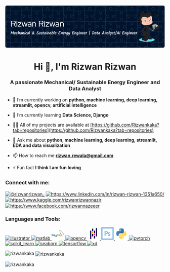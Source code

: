 ![logo](https://github.com/Rizwankaka/Rizwankaka/blob/main/github-header-image.png)
<h1 align="center">Hi 👋, I'm Rizwan Rizwan</h1>
<h3 align="center">A passionate Mechanical/ Sustainable Energy Engineer and Data Analyst</h3>

- 🔭 I’m currently working on **python, machine learning, deep learning, streamlit, opencv, artificial intelligence**

- 🌱 I’m currently learning **Data Science, Django**

- 👨‍💻 All of my projects are available at [https://github.com/Rizwankaka?tab=repositories](https://github.com/Rizwankaka?tab=repositories)

- 💬 Ask me about **python, machine learning, deep learning, streamlit, EDA and data visualization**

- 📫 How to reach me **rizwan.rewala@gmail.com**

- ⚡ Fun fact **I think I am fun loving**

<h3 align="left">Connect with me:</h3>
<p align="left">
<a href="https://twitter.com/@rizwanrizwan_" target="blank"><img align="center" src="https://raw.githubusercontent.com/rahuldkjain/github-profile-readme-generator/master/src/images/icons/Social/twitter.svg" alt="@rizwanrizwan_" height="30" width="40" /></a>
<a href="https://linkedin.com/in/https://www.linkedin.com/in/rizwan-rizwan-1351a650/" target="blank"><img align="center" src="https://raw.githubusercontent.com/rahuldkjain/github-profile-readme-generator/master/src/images/icons/Social/linked-in-alt.svg" alt="https://www.linkedin.com/in/rizwan-rizwan-1351a650/" height="30" width="40" /></a>
<a href="https://kaggle.com/https://www.kaggle.com/rizwanrizwannazir" target="blank"><img align="center" src="https://raw.githubusercontent.com/rahuldkjain/github-profile-readme-generator/master/src/images/icons/Social/kaggle.svg" alt="https://www.kaggle.com/rizwanrizwannazir" height="30" width="40" /></a>
<a href="https://fb.com/https://www.facebook.com/rizwannazeeer" target="blank"><img align="center" src="https://raw.githubusercontent.com/rahuldkjain/github-profile-readme-generator/master/src/images/icons/Social/facebook.svg" alt="https://www.facebook.com/rizwannazeeer" height="30" width="40" /></a>
</p>

<h3 align="left">Languages and Tools:</h3>
<p align="left"> <a href="https://www.adobe.com/in/products/illustrator.html" target="_blank" rel="noreferrer"> <img src="https://www.vectorlogo.zone/logos/adobe_illustrator/adobe_illustrator-icon.svg" alt="illustrator" width="40" height="40"/> </a> <a href="https://www.mathworks.com/" target="_blank" rel="noreferrer"> <img src="https://upload.wikimedia.org/wikipedia/commons/2/21/Matlab_Logo.png" alt="matlab" width="40" height="40"/> </a> <a href="https://www.mysql.com/" target="_blank" rel="noreferrer"> <img src="https://raw.githubusercontent.com/devicons/devicon/master/icons/mysql/mysql-original-wordmark.svg" alt="mysql" width="40" height="40"/> </a> <a href="https://opencv.org/" target="_blank" rel="noreferrer"> <img src="https://www.vectorlogo.zone/logos/opencv/opencv-icon.svg" alt="opencv" width="40" height="40"/> </a> <a href="https://pandas.pydata.org/" target="_blank" rel="noreferrer"> <img src="https://raw.githubusercontent.com/devicons/devicon/2ae2a900d2f041da66e950e4d48052658d850630/icons/pandas/pandas-original.svg" alt="pandas" width="40" height="40"/> </a> <a href="https://www.photoshop.com/en" target="_blank" rel="noreferrer"> <img src="https://raw.githubusercontent.com/devicons/devicon/master/icons/photoshop/photoshop-line.svg" alt="photoshop" width="40" height="40"/> </a> <a href="https://www.python.org" target="_blank" rel="noreferrer"> <img src="https://raw.githubusercontent.com/devicons/devicon/master/icons/python/python-original.svg" alt="python" width="40" height="40"/> </a> <a href="https://pytorch.org/" target="_blank" rel="noreferrer"> <img src="https://www.vectorlogo.zone/logos/pytorch/pytorch-icon.svg" alt="pytorch" width="40" height="40"/> </a> <a href="https://scikit-learn.org/" target="_blank" rel="noreferrer"> <img src="https://upload.wikimedia.org/wikipedia/commons/0/05/Scikit_learn_logo_small.svg" alt="scikit_learn" width="40" height="40"/> </a> <a href="https://seaborn.pydata.org/" target="_blank" rel="noreferrer"> <img src="https://seaborn.pydata.org/_images/logo-mark-lightbg.svg" alt="seaborn" width="40" height="40"/> </a> <a href="https://www.tensorflow.org" target="_blank" rel="noreferrer"> <img src="https://www.vectorlogo.zone/logos/tensorflow/tensorflow-icon.svg" alt="tensorflow" width="40" height="40"/> </a> <a href="https://www.adobe.com/products/xd.html" target="_blank" rel="noreferrer"> <img src="https://cdn.worldvectorlogo.com/logos/adobe-xd.svg" alt="xd" width="40" height="40"/> </a> </p>

<p><img align="left" src="https://github-readme-stats.vercel.app/api/top-langs?username=rizwankaka&show_icons=true&locale=en&layout=compact" alt="rizwankaka" /></p>

<p>&nbsp;<img align="center" src="https://github-readme-stats.vercel.app/api?username=rizwankaka&show_icons=true&locale=en" alt="rizwankaka" /></p>

<p><img align="center" src="https://github-readme-streak-stats.herokuapp.com/?user=rizwankaka&" alt="rizwankaka" /></p>
